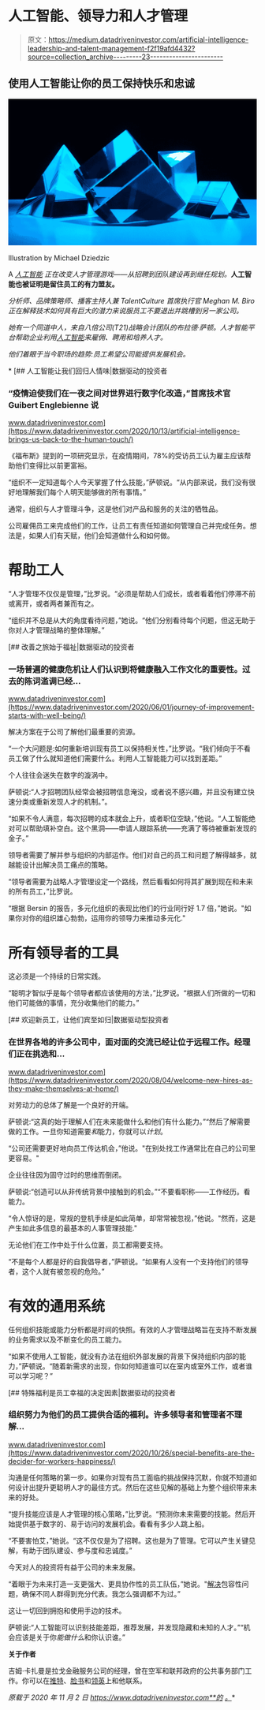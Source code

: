 # 人工智能、领导力和人才管理

> 原文：<https://medium.datadriveninvestor.com/artificial-intelligence-leadership-and-talent-management-f2f19afd4432?source=collection_archive---------23----------------------->

## 使用人工智能让你的员工保持快乐和忠诚

![](img/65bd731375fdea775976f8b82e5e1500.png)

Illustration by Michael Dziedzic

A [*人工智能*](https://www.datadriveninvestor.com/glossary/artificial-intelligence/) *正在改变人才管理游戏——从招聘到团队建设再到继任规划。*[](https://www.datadriveninvestor.com/glossary/artificial-intelligence/)**人工智能也被证明是留住员工的有力盟友。**

*分析师、品牌策略师、播客主持人兼 TalentCulture 首席执行官 Meghan M. Biro 正在解释技术如何具有巨大的潜力来说服员工不要退出并跳槽到另一家公司。*

*她有一个同道中人，来自八倍公司(T21)战略会计团队的布拉德·萨顿。人才智能平台帮助企业利用[人工智能](https://www.datadriveninvestor.com/glossary/artificial-intelligence/)来雇佣、聘用和培养人才。*

*他们着眼于当今职场的趋势:员工希望公司能提供发展机会。*

*[](https://www.datadriveninvestor.com/2020/10/13/artificial-intelligence-brings-us-back-to-the-human-touch/) [## 人工智能让我们回归人情味|数据驱动的投资者

### “疫情迫使我们在一夜之间对世界进行数字化改造，”首席技术官 Guibert Englebienne 说

www.datadriveninvestor.com](https://www.datadriveninvestor.com/2020/10/13/artificial-intelligence-brings-us-back-to-the-human-touch/) 

《福布斯》提到的一项研究显示，在疫情期间，78%的受访员工认为雇主应该帮助他们变得比以前更富裕。

“组织不一定知道每个人今天掌握了什么技能，”萨顿说。“从内部来说，我们没有很好地理解我们每个人明天能够做的所有事情。”

通常，组织与人才管理斗争，这是他们对产品和服务的关注的牺牲品。

公司雇佣员工来完成他们的工作，让员工有责任知道如何管理自己并完成任务。想法是，如果人们有天赋，他们会知道做什么和如何做。

# 帮助工人

“人才管理不仅仅是管理，”比罗说。“必须是帮助人们成长，或者看着他们停滞不前或离开，或者两者兼而有之。

“组织并不总是从大的角度看待问题，”她说。“他们分别看待每个问题，但这无助于你对人才管理战略的整体理解。”

[](https://www.datadriveninvestor.com/2020/06/01/journey-of-improvement-starts-with-well-being/) [## 改善之旅始于福祉|数据驱动的投资者

### 一场普遍的健康危机让人们认识到将健康融入工作文化的重要性。过去的陈词滥调已经…

www.datadriveninvestor.com](https://www.datadriveninvestor.com/2020/06/01/journey-of-improvement-starts-with-well-being/) 

解决方案在于公司了解他们最重要的资源。

“一个大问题是:如何重新培训现有员工以保持相关性，”比罗说。“我们倾向于不看员工做了什么就知道他们需要什么。利用人工智能能力可以找到差距。”

个人往往会迷失在数字的漩涡中。

萨顿说:“人才招聘团队经常会被招聘信息淹没，或者说不感兴趣，并且没有建立快速分类或重新发现人才的机制。”。

“如果不令人满意，每次招聘的成本就会上升，或者职位空缺，”他说。“人工智能绝对可以帮助填补空白。这个黑洞——申请人跟踪系统——充满了等待被重新发现的金子。”

领导者需要了解并参与组织的内部运作。他们对自己的员工和问题了解得越多，就越能设计出解决员工痛点的策略。

“领导者需要为战略人才管理设定一个路线，然后看看如何将其扩展到现在和未来的所有员工，”比罗说。

“根据 Bersin 的报告，多元化组织的表现比他们的行业同行好 1.7 倍，”她说。"如果你对你的组织雄心勃勃，运用你的领导力来推动多元化."

# 所有领导者的工具

这必须是一个持续的日常实践。

“聪明才智似乎是每个领导者都应该使用的方法，”比罗说。“根据人们所做的一切和他们可能做的事情，充分收集他们的能力。”

[](https://www.datadriveninvestor.com/2020/08/04/welcome-new-hires-as-they-make-themselves-at-home/) [## 欢迎新员工，让他们宾至如归|数据驱动型投资者

### 在世界各地的许多公司中，面对面的交流已经让位于远程工作。经理们正在挑选和…

www.datadriveninvestor.com](https://www.datadriveninvestor.com/2020/08/04/welcome-new-hires-as-they-make-themselves-at-home/) 

对劳动力的总体了解是一个良好的开端。

萨顿说:“这真的始于理解人们在未来能做什么和他们有什么能力。”“然后了解需要做的工作。一旦你知道需要*和*能力，你就可以*计划*。

“公司还需要更好地向员工传达机会，”他说。"在别处找工作通常比在自己的公司里更容易。"

企业往往因为固守过时的思维而倒闭。

萨顿说:“创造可以从非传统背景中接触到的机会。”“不要看职称——工作经历。看能力。

“令人惊讶的是，常规的登机手续是如此简单，却常常被忽视，”他说。"然而，这是产生如此多信息的最基本的人事管理技能."

无论他们在工作中处于什么位置，员工都需要支持。

“不是每个人都是好的自我倡导者，”萨顿说。“如果有人没有一个支持他们的领导者，这个人就有被忽视的危险。”

# 有效的通用系统

任何组织技能或能力分析都是时间的快照。有效的人才管理战略旨在支持不断发展的业务需求以及不断变化的员工能力。

“如果不使用人工智能，就没有办法在组织外部发展的背景下保持组织内部的能力，”萨顿说。“随着新需求的出现，你如何知道谁可以在室内或室外工作，或者谁可以学习呢？”

[](https://www.datadriveninvestor.com/2020/10/26/special-benefits-are-the-decider-for-workers-happiness/) [## 特殊福利是员工幸福的决定因素|数据驱动的投资者

### 组织努力为他们的员工提供合适的福利。许多领导者和管理者不理解…

www.datadriveninvestor.com](https://www.datadriveninvestor.com/2020/10/26/special-benefits-are-the-decider-for-workers-happiness/) 

沟通是任何策略的第一步。如果你对现有员工面临的挑战保持沉默，你就不知道如何设计出提升更聪明人才的最佳方式。然后在这些见解的基础上为整个组织带来未来的好处。

“提升技能应该是人才管理的核心策略，”比罗说。“预测你未来需要的技能。然后开始提供基于数字的、易于访问的发展机会。看看有多少人跳上船。

“不要害怕艾，”她说。“这不仅仅是为了招聘。这也是为了管理。它可以产生关键见解，有助于团队建设、参与度和忠诚度。”

今天对人的投资将有益于公司的未来发展。

“着眼于为未来打造一支更强大、更具协作性的员工队伍，”她说。"[解决](https://www.datadriveninvestor.com/glossary/address/)包容性问题，确保不同人群得到充分代表。我怎么强调都不为过。”

这让一切回到拥抱和使用手边的技术。

萨顿说:“人工智能可以识别技能差距，推荐发展，并发现隐藏和未知的人才。”“机会应该是关于你*能做什么*和你认识谁。”

**关于作者**

吉姆·卡扎曼是拉戈金融服务公司的经理，曾在空军和联邦政府的公共事务部门工作。你可以在[推特](https://twitter.com/JKatzaman)、[脸书](https://www.facebook.com/jim.katzaman)和[领英](https://www.linkedin.com/in/jim-katzaman-33641b21/)上和他联系。

*原载于 2020 年 11 月 2 日 https://www.datadriveninvestor.com**的* [*。*](https://www.datadriveninvestor.com/2020/11/02/artificial-intelligence-leadership-and-talent-management/)*